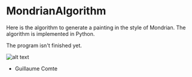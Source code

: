 # MondrianAlgorithm

Here is the algorithm to generate a painting in the style of Mondrian. The algorithm is implemented in Python. 

The program isn't finished yet. 

![alt text](https://raw.githubusercontent.com/ProjetMondrian/MondrianAlgorithm/edit/master/test9.jpg)

- Guillaume Comte
